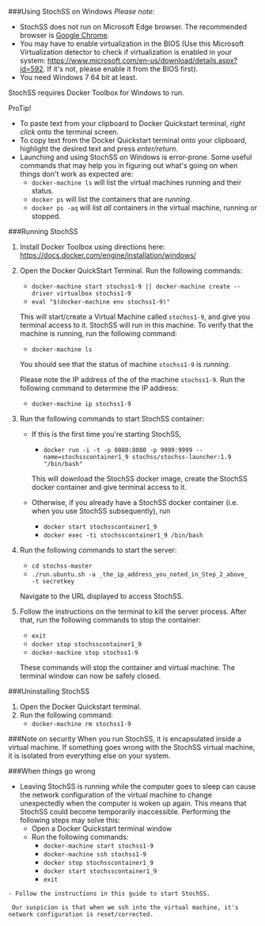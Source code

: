 ###Using StochSS on Windows
_Please note_: 
+ StochSS does not run on Microsoft Edge browser. The recommended browser is <a href="https://www.google.com/chrome/browser/desktop/">Google Chrome</a>.
+ You may have to enable virtualization in the BIOS (Use this Microsoft Virtualization detector to check if virtualization is enabled in your system: https://www.microsoft.com/en-us/download/details.aspx?id=592. If it's not, please enable it from the BIOS first).
+ You need Windows 7 64 bit at least.

StochSS requires Docker Toolbox for Windows to run. 

ProTip! 
+ To paste text from your clipboard to Docker Quickstart terminal, _right click_ onto the terminal screen. 
+ To copy text from the Docker Quickstart terminal onto your clipboard, highlight the desired text and press _enter/return_.
+ Launching and using StochSS on Windows is error-prone. Some useful commands that may help you in figuring out what's going   on when things don't work as expected are: 
     - `docker-machine ls`  will list the virtual machines running and their status.
     - `docker ps`  will list the containers that are _running_.
     - `docker ps -aq` will list _all_ containers in the virtual machine, running or stopped.

###Running StochSS
1. Install Docker Toolbox using directions here: https://docs.docker.com/engine/installation/windows/

2. Open the Docker QuickStart Terminal. Run the following commands:
    + `docker-machine start stochss1-9 || docker-machine create --driver virtualbox stochss1-9`
    + `eval "$(docker-machine env stochss1-9)"`
    
    This will start/create a Virtual Machine called `stochss1-9`, and give you terminal access to it. StochSS will run in this machine. To verify that the machine is running, run the following command:
    + `docker-machine ls`
    
    You should see that the status of machine `stochss1-9` is _running_.

    Please note the IP address of the of the machine `stochss1-9`. Run the following command to determine the IP address:
    + `docker-machine ip stochss1-9`   
    

3. Run the following commands to start StochSS container:
    + If this is the first time you're starting StochSS,

         + `docker run -i -t -p 8080:8080 -p 9999:9999 --name=stochsscontainer1_9 stochss/stochss-launcher:1.9 "/bin/bash"`
        
        This will download the StochSS docker image, create the StochSS docker container and give terminal access to it.

    + Otherwise, if you already have a StochSS docker container (i.e. when you use StochSS subsequently), run 
    
         + `docker start stochsscontainer1_9` 
         + `docker exec -ti stochsscontainer1_9 /bin/bash`

4. Run the following commands to start the server: 
    + `cd stochss-master`
    + `./run.ubuntu.sh -a _the_ip_address_you_noted_in_Step_2_above_  -t secretkey`
   
    Navigate to the URL displayed to access StochSS.

5. Follow the instructions on the terminal to kill the server process. After that, run the following commands to stop the container:
     + `exit` 
     + `docker stop stochsscontainer1_9`
     + `docker-machine stop stochss1-9` 
     
    These commands will stop the container and virtual machine. The terminal window can now be safely closed.

###Uninstalling StochSS

1. Open the Docker Quickstart terminal.
2. Run the following command:
      - `docker-machine rm stochss1-9`

###Note on security
When you run StochSS, it is encapsulated inside a virtual machine. If something goes wrong with the StochSS virtual machine, it is isolated from everything else on your system.

###When things go wrong
   + Leaving StochSS is running while the computer goes to sleep can cause the network configuration of the virtual machine       to change unexpectedly when the computer is woken up again. This means that StochSS could become temporarily                 inaccessible. Performing the following steps may solve this:
     - Open a Docker Quickstart terminal window
     - Run the following commands:
       * `docker-machine start stochss1-9`
       * `docker-machine ssh stochss1-9`
       * `docker stop stochsscontainer1_9`
       * `docker start stochsscontainer1_9`
       * `exit`
      
    - Follow the instructions in this guide to start StochSS.
   
     Our suspicion is that when we ssh into the virtual machine, it's network configuration is reset/corrected.

